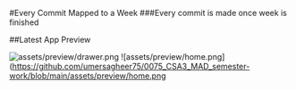 #Every Commit Mapped to a Week
###Every commit is made once week is finished

##Latest App Preview

![assets/preview/drawer.png](https://github.com/umersagheer75/0075_CSA3_MAD_semester-work/blob/main/assets/preview/drawer.png)
![assets/preview/home.png](https://github.com/umersagheer75/0075_CSA3_MAD_semester-work/blob/main/assets/preview/home.png
